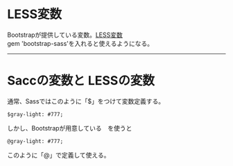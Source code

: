 # LESS変数
Bootstrapが提供している変数。[LESS変数](https://getbootstrap.com/docs/3.4/customize/#less-variables)        
gem 'bootstrap-sass'を入れると使えるようになる。
***


# Saccの変数と LESSの変数
通常、Sassではこのように「$」をつけて変数定義する。
~~~
$gray-light: #777;
~~~
    
しかし、Bootstrapが用意している　を使うと
~~~
@gray-light: #777;
~~~
このように「@」で定義して使える。
